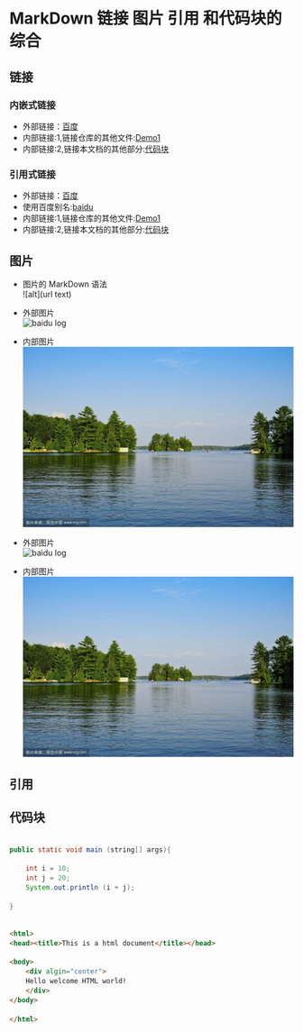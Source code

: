 # MarkDown 链接 图片 引用 和代码块的综合

## 链接
### 内嵌式链接
- 外部链接：[百度](http://www.baidu.com)  
- 内部链接:1,链接仓库的其他文件:[Demo1](Demo1.md)
- 内部链接:2,链接本文档的其他部分:[代码块](Demo4.md#代码块)

### 引用式链接

- 外部链接：[百度]  
- 使用百度别名:[baidu]
- 内部链接:1,链接仓库的其他文件:[Demo1]
- 内部链接:2,链接本文档的其他部分:[代码块]


## 图片


- 图片的 MarkDown 语法  
    ![alt](url text)  
- 外部图片  
![baidu log](https://www.baidu.com/img/bd_logo1.png "百度LOGO") 
- 内部图片  
![风景图](images/timg.jpg)  

- 外部图片  
![baidu log][baidu_logo]  
- 内部图片  
![风景图][open_png]  

## 引用

## 代码块

```` java

public static void main (string[] args){
    
    int i = 10;
    int j = 20;
    System.out.println (i + j);
    
}

````

```` html

<html>
<head><title>This is a html document</title></head>

<body>
    <div algin="center">
    Hello welcome HTML world!
    </div>
</body>

</html>

````

<!--- 下面是本文档中用到的链接 -->
[百度]:http://www.baidu.com
[baidu]:http://www.baidu.com
[Demo1]:Demo1.md
[代码块]:Demo4.md#代码块
[baidu_logo]:https://www.baidu.com/img/bd_logo1.png
[open_png]:images/timg.jpg
